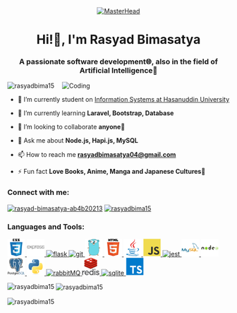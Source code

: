 <div align="center">
  <a href="https://rishavchanda.io">
    <img src="https://i.pinimg.com/originals/65/c7/d4/65c7d4a8f34de11f9414ce49b847e56a.gif" alt="MasterHead" width="650">
  </a>
</div>

<h1 align="center">Hi!👋, I'm Rasyad Bimasatya</h1>
<h3 align="center">A passionate software development🌐, also in the field of Artificial Intelligence🤖</h3>
<img align="right" alt="Coding" width="380" src="https://media.tenor.com/psQzFHIko4MAAAAd/study-anime.gif">

<p align="left"> <img src="https://komarev.com/ghpvc/?username=rasyadbima15&label=Profile%20views&color=0e75b6&style=flat" alt="rasyadbima15" /> </p>

- 🔭 I’m currently student on [Information Systems at Hasanuddin University](http://is.sci.unhas.ac.id/)

- 🌱 I’m currently learning **Laravel, Bootstrap, Database**

- 👯 I’m looking to collaborate **anyone🤝**

- 💬 Ask me about **Node.js, Hapi.js, MySQL**

- 📫 How to reach me **rasyadbimasatya04@gmail.com**

- ⚡ Fun fact **Love Books, Anime, Manga and Japanese Cultures🗾**

<h3 align="left">Connect with me:</h3>
<p align="left">
<a href="https://linkedin.com/in/rasyad-bimasatya-ab4b20213" target="blank"><img align="center" src="https://raw.githubusercontent.com/rahuldkjain/github-profile-readme-generator/master/src/images/icons/Social/linked-in-alt.svg" alt="rasyad-bimasatya-ab4b20213" height="30" width="40" /></a>
<a href="https://instagram.com/rasyadbima15" target="blank"><img align="center" src="https://raw.githubusercontent.com/rahuldkjain/github-profile-readme-generator/master/src/images/icons/Social/instagram.svg" alt="rasyadbima15" height="30" width="40" /></a>
</p>

<h3 align="left">Languages and Tools:</h3>
<p align="left"> <a href="https://www.w3schools.com/css/" target="_blank" rel="noreferrer"> <img src="https://raw.githubusercontent.com/devicons/devicon/master/icons/css3/css3-original-wordmark.svg" alt="css3" width="40" height="40"/> </a> <a href="https://expressjs.com" target="_blank" rel="noreferrer"> <img src="https://raw.githubusercontent.com/devicons/devicon/master/icons/express/express-original-wordmark.svg" alt="express" width="40" height="40"/> </a> <a href="https://flask.palletsprojects.com/" target="_blank" rel="noreferrer"> <img src="https://www.vectorlogo.zone/logos/pocoo_flask/pocoo_flask-icon.svg" alt="flask" width="40" height="40"/> </a> <a href="https://git-scm.com/" target="_blank" rel="noreferrer"> <img src="https://www.vectorlogo.zone/logos/git-scm/git-scm-icon.svg" alt="git" width="40" height="40"/> </a> <a href="https://golang.org" target="_blank" rel="noreferrer"> <img src="https://raw.githubusercontent.com/devicons/devicon/master/icons/go/go-original.svg" alt="go" width="40" height="40"/> </a> <a href="https://www.w3.org/html/" target="_blank" rel="noreferrer"> <img src="https://raw.githubusercontent.com/devicons/devicon/master/icons/html5/html5-original-wordmark.svg" alt="html5" width="40" height="40"/> </a> <a href="https://www.java.com" target="_blank" rel="noreferrer"> <img src="https://raw.githubusercontent.com/devicons/devicon/master/icons/java/java-original.svg" alt="java" width="40" height="40"/> </a> <a href="https://developer.mozilla.org/en-US/docs/Web/JavaScript" target="_blank" rel="noreferrer"> <img src="https://raw.githubusercontent.com/devicons/devicon/master/icons/javascript/javascript-original.svg" alt="javascript" width="40" height="40"/> </a> <a href="https://jestjs.io" target="_blank" rel="noreferrer"> <img src="https://www.vectorlogo.zone/logos/jestjsio/jestjsio-icon.svg" alt="jest" width="40" height="40"/> </a> <a href="https://www.mysql.com/" target="_blank" rel="noreferrer"> <img src="https://raw.githubusercontent.com/devicons/devicon/master/icons/mysql/mysql-original-wordmark.svg" alt="mysql" width="40" height="40"/> </a> <a href="https://nodejs.org" target="_blank" rel="noreferrer"> <img src="https://raw.githubusercontent.com/devicons/devicon/master/icons/nodejs/nodejs-original-wordmark.svg" alt="nodejs" width="40" height="40"/> </a> <a href="https://www.postgresql.org" target="_blank" rel="noreferrer"> <img src="https://raw.githubusercontent.com/devicons/devicon/master/icons/postgresql/postgresql-original-wordmark.svg" alt="postgresql" width="40" height="40"/> </a> <a href="https://www.python.org" target="_blank" rel="noreferrer"> <img src="https://raw.githubusercontent.com/devicons/devicon/master/icons/python/python-original.svg" alt="python" width="40" height="40"/> </a> <a href="https://www.rabbitmq.com" target="_blank" rel="noreferrer"> <img src="https://www.vectorlogo.zone/logos/rabbitmq/rabbitmq-icon.svg" alt="rabbitMQ" width="40" height="40"/> </a> <a href="https://redis.io" target="_blank" rel="noreferrer"> <img src="https://raw.githubusercontent.com/devicons/devicon/master/icons/redis/redis-original-wordmark.svg" alt="redis" width="40" height="40"/> </a> <a href="https://www.sqlite.org/" target="_blank" rel="noreferrer"> <img src="https://www.vectorlogo.zone/logos/sqlite/sqlite-icon.svg" alt="sqlite" width="40" height="40"/> </a> <a href="https://www.typescriptlang.org/" target="_blank" rel="noreferrer"> <img src="https://raw.githubusercontent.com/devicons/devicon/master/icons/typescript/typescript-original.svg" alt="typescript" width="40" height="40"/> </a> </p>

<p><img align="left" src="https://github-readme-stats.vercel.app/api/top-langs?username=rasyadbima15&show_icons=true&locale=en&layout=compact" alt="rasyadbima15" /></p>

<p>&nbsp;<img align="center" src="https://github-readme-stats.vercel.app/api?username=rasyadbima15&show_icons=true&locale=en" alt="rasyadbima15" /></p>

<p><img align="center" src="https://github-readme-streak-stats.herokuapp.com/?user=rasyadbima15&" alt="rasyadbima15" /></p>
